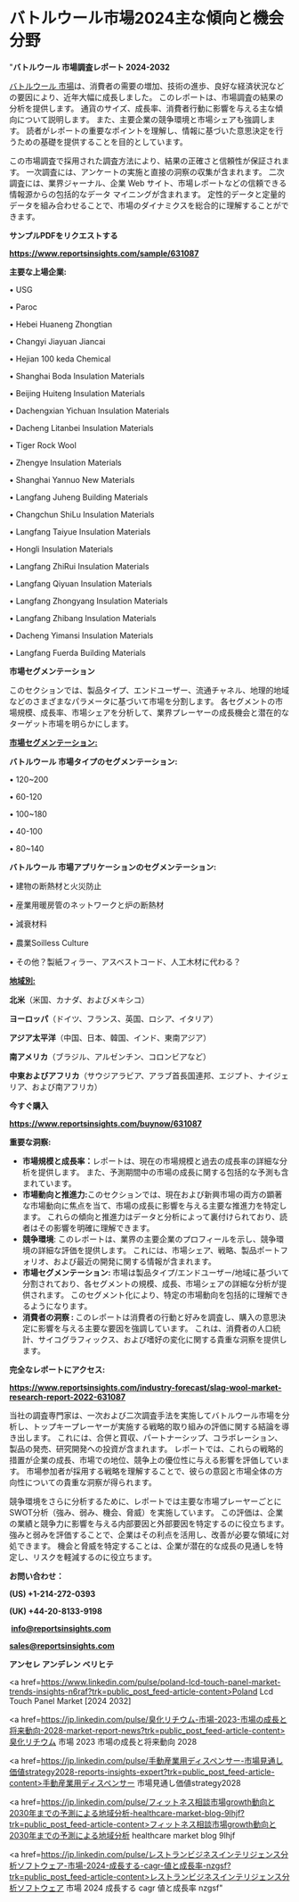 # バトルウール市場2024主な傾向と機会分野

"<strong>バトルウール 市場調査レポート 2024-2032</strong>

<a href=https://www.reportsinsights.com/sample/631087>バトルウール 市場</a>は、消費者の需要の増加、技術の進歩、良好な経済状況などの要因により、近年大幅に成長しました。 このレポートは、市場調査の結果の分析を提供します。 通貨のサイズ、成長率、消費者行動に影響を与える主な傾向について説明します。 また、主要企業の競争環境と市場シェアも強調します。 読者がレポートの重要なポイントを理解し、情報に基づいた意思決定を行うための基礎を提供することを目的としています。

この市場調査で採用された調査方法により、結果の正確さと信頼性が保証されます。 一次調査には、アンケートの実施と直接の洞察の収集が含まれます。 二次調査には、業界ジャーナル、企業 Web サイト、市場レポートなどの信頼できる情報源からの包括的なデータ マイニングが含まれます。 定性的データと定量的データを組み合わせることで、市場のダイナミクスを総合的に理解することができます。

<strong><b>サンプルPDFをリクエストする</b></strong>

<a href=https://www.reportsinsights.com/sample/631087><strong><u>https://www.reportsinsights.com/sample/631087</u></strong></a>

<strong>主要な上場企業:</strong>

• USG

• Paroc

• Hebei Huaneng Zhongtian

• Changyi Jiayuan Jiancai

• Hejian 100 keda Chemical

• Shanghai Boda Insulation Materials

• Beijing Huiteng Insulation Materials

• Dachengxian Yichuan Insulation Materials

• Dacheng Litanbei Insulation Materials

• Tiger Rock Wool

• Zhengye Insulation Materials

• Shanghai Yannuo New Materials

• Langfang Juheng Building Materials

• Changchun ShiLu Insulation Materials

• Langfang Taiyue Insulation Materials

• Hongli Insulation Materials

• Langfang ZhiRui Insulation Materials

• Langfang Qiyuan Insulation Materials

• Langfang Zhongyang Insulation Materials

• Langfang Zhibang Insulation Materials

• Dacheng Yimansi Insulation Materials

• Langfang Fuerda Building Materials

<strong>市場セグメンテーション</strong>

このセクションでは、製品タイプ、エンドユーザー、流通チャネル、地理的地域などのさまざまなパラメータに基づいて市場を分割します。 各セグメントの市場規模、成長率、市場シェアを分析して、業界プレーヤーの成長機会と潜在的なターゲット市場を明らかにします。

<strong><u>市場セグメンテーション</u></strong><strong><u>:</u></strong>

<strong>バトルウール 市場タイプのセグメンテーション:</strong>

• 120~200

• 60-120

• 100~180

• 40-100

• 80~140

<strong>バトルウール 市場アプリケーションのセグメンテーション:</strong>

• 建物の断熱材と火災防止

• 産業用暖房管のネットワークと炉の断熱材

• 減衰材料

• 農業Soilless Culture

• その他？製紙フィラー、アスベストコード、人工木材に代わる？

<strong><u>地域別</u></strong><strong><u>:</u></strong>

<strong>北米</strong>（米国、カナダ、およびメキシコ）

<strong>ヨーロッパ</strong>（ドイツ、フランス、英国、ロシア、イタリア）

<strong>アジア太平洋</strong>（中国、日本、韓国、インド、東南アジア）

<strong>南アメリカ</strong>（ブラジル、アルゼンチン、コロンビアなど）

<strong>中東およびアフリカ</strong>（サウジアラビア、アラブ首長国連邦、エジプト、ナイジェリア、および南アフリカ）

<strong>今すぐ購入</strong>

<a href=https://www.reportsinsights.com/buynow/631087><strong><u>https://www.reportsinsights.com/buynow/631087</u></strong></a>

<strong>重要な洞察:</strong>
<ul>
  <li><strong>市場規模と成長率：</strong>レポートは、現在の市場規模と過去の成長率の詳細な分析を提供します。 また、予測期間中の市場の成長に関する包括的な予測も含まれています。</li>
  <li><strong>市場動向と推進力:</strong>このセクションでは、現在および新興市場の両方の顕著な市場動向に焦点を当て、市場の成長に影響を与える主要な推進力を特定します。 これらの傾向と推進力はデータと分析によって裏付けられており、読者はその影響を明確に理解できます。</li>
  <li><strong>競争環境</strong>: このレポートは、業界の主要企業のプロフィールを示し、競争環境の詳細な評価を提供します。 これには、市場シェア、戦略、製品ポートフォリオ、および最近の開発に関する情報が含まれます。</li>
  <li><strong>市場セグメンテーション: </strong>市場は製品タイプ/エンドユーザー/地域に基づいて分割されており、各セグメントの規模、成長、市場シェアの詳細な分析が提供されます。 このセグメント化により、特定の市場動向を包括的に理解できるようになります。</li>
  <li><strong>消費者の洞察 : </strong>このレポートは消費者の行動と好みを調査し、購入の意思決定に影響を与える主要な要因を強調しています。 これは、消費者の人口統計、サイコグラフィックス、および嗜好の変化に関する貴重な洞察を提供します。</li>
</ul>
<strong>完全なレポートにアクセス:</strong>

<a href=https://www.reportsinsights.com/industry-forecast/slag-wool-market-research-report-2022-631087><strong><u><b>https://www.reportsinsights.com/industry-forecast/slag-wool-market-research-report-2022-631087</b></u></strong></a>

当社の調査専門家は、一次および二次調査手法を実施してバトルウール市場を分析し、トップキープレーヤーが実施する戦略的取り組みの評価に関する結論を導き出します。 これには、合併と買収、パートナーシップ、コラボレーション、製品の発売、研究開発への投資が含まれます。 レポートでは、これらの戦略的措置が企業の成長、市場での地位、競争上の優位性に与える影響を評価しています。 市場参加者が採用する戦略を理解することで、彼らの意図と市場全体の方向性についての貴重な洞察が得られます。

競争環境をさらに分析するために、レポートでは主要な市場プレーヤーごとにSWOT分析（強み、弱み、機会、脅威）を実施しています。 この評価は、企業の業績と競争力に影響を与える内部要因と外部要因を特定するのに役立ちます。 強みと弱みを評価することで、企業はその利点を活用し、改善が必要な領域に対処できます。 機会と脅威を特定することは、企業が潜在的な成長の見通しを特定し、リスクを軽減するのに役立ちます。

<strong>お問い合わせ：</strong>

<strong>(US) +1-214-272-0393</strong>

<strong>(UK) +44-20-8133-9198</strong>

<strong> </strong><a href=info@reportsinsights.com><strong><u>info@reportsinsights.com</u></strong></a>

<a href=sales@reportsinsights.com><strong><u>sales@reportsinsights.com</u></strong></a>

<strong>アンセレ アンデレン ベリヒテ</strong>

<a href=https://www.linkedin.com/pulse/poland-lcd-touch-panel-market-trends-insights-n6raf?trk=public_post_feed-article-content>Poland Lcd Touch Panel Market [2024 2032]</a>

<a href=https://jp.linkedin.com/pulse/臭化リチウム-市場-2023-市場の成長と将来動向-2028-market-report-news?trk=public_post_feed-article-content>臭化リチウム 市場 2023 市場の成長と将来動向 2028</a>

<a href=https://jp.linkedin.com/pulse/手動産業用ディスペンサー-市場見通し価値strategy2028-reports-insights-expert?trk=public_post_feed-article-content>手動産業用ディスペンサー 市場見通し価値strategy2028</a>

<a href=https://jp.linkedin.com/pulse/フィットネス相談市場growth動向と2030年までの予測による地域分析-healthcare-market-blog-9lhjf?trk=public_post_feed-article-content>フィットネス相談市場growth動向と2030年までの予測による地域分析 healthcare market blog 9lhjf</a>

<a href=https://jp.linkedin.com/pulse/レストランビジネスインテリジェンス分析ソフトウェア-市場-2024-成長する-cagr-値と成長率-nzgsf?trk=public_post_feed-article-content>レストランビジネスインテリジェンス分析ソフトウェア 市場 2024 成長する cagr 値と成長率 nzgsf</a>"
